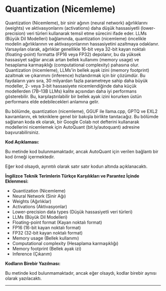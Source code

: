 # Quantization (Nicemleme)

Quantization (Nicemleme), bir sinir ağının (neural network) ağırlıklarını (weights) ve aktivasyonlarını (activations) daha düşük hassasiyetli (lower-precision) veri türleri kullanarak temsil etme sürecini ifade eder. LLMs (Büyük Dil Modelleri) bağlamında, quantization (nicemleme) öncelikle modelin ağırlıklarının ve aktivasyonlarının hassasiyetini azaltmaya odaklanır. Varsayılan olarak, ağırlıklar genellikle 16-bit veya 32-bit kayan noktalı (floating-point) formatta (FP16 veya FP32) depolanır, bu da yüksek hassasiyet sağlar ancak artan bellek kullanımı (memory usage) ve hesaplama karmaşıklığı (computational complexity) pahasına olur. Quantization (nicemleme), LLMs'in bellek ayak izini (memory footprint) azaltmak ve çıkarımını (inference) hızlandırmak için bir çözümdür. Bu faydaların yanı sıra, 30 milyardan fazla parametreye sahip daha büyük modeller, 2- veya 3-bit hassasiyete nicemlendiğinde daha küçük modellerden (7B–13B LLMs) kalite açısından daha iyi performans gösterebilir. Bu, karşılaştırılabilir bir bellek ayak izini korurken üstün performans elde edebilecekleri anlamına gelir.

Bu bölümde, quantization (nicemleme), GGUF ile llama.cpp, GPTQ ve EXL2 kavramlarını, ek tekniklere genel bir bakışla birlikte tanıtacağız. Bu bölümde sağlanan koda ek olarak, bir Google Colab not defterini kullanarak modellerini nicemlemek için AutoQuant (bit.ly/autoquant) adresine başvurabilirsiniz.

**Kod Açıklaması:**

Bu metinde kod bulunmamaktadır, ancak AutoQuant için verilen bağlantı bir kod örneği içermektedir.

Eğer kod olsaydı, ayrıntılı olarak satır satır kodun altında açıklanacaktı.

**İngilizce Teknik Terimlerin Türkçe Karşılıkları ve Parantez İçinde Eklenmesi:**

- Quantization (Nicemleme)
- Neural Network (Sinir Ağı)
- Weights (Ağırlıklar)
- Activations (Aktivasyonlar)
- Lower-precision data types (Düşük hassasiyetli veri türleri)
- LLMs (Büyük Dil Modelleri)
- Floating-point format (Kayan noktalı format)
- FP16 (16-bit kayan noktalı format)
- FP32 (32-bit kayan noktalı format)
- Memory usage (Bellek kullanımı)
- Computational complexity (Hesaplama karmaşıklığı)
- Memory footprint (Bellek ayak izi)
- Inference (Çıkarım)

**Kodların Birebir Yazılması:**

Bu metinde kod bulunmamaktadır, ancak eğer olsaydı, kodlar birebir aynısı olarak yazılacaktı.

---

